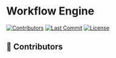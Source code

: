# Workflow Engine

[![Contributors](https://img.shields.io/github/contributors/hulutech-web/workflow-engine?style=for-the-badge)](https://github.com/hulutech-web/workflow-engine/graphs/contributors)
[![Last Commit](https://img.shields.io/github/last-commit/hulutech-web/workflow-engine?style=for-the-badge)](https://github.com/hulutech-web/workflow-engine/commits/main)
[![License](https://img.shields.io/github/license/hulutech-web/workflow-engine?style=for-the-badge)](LICENSE)

## 👥 Contributors

<!-- CONTRIBUTORS-LIST:START -->
<!-- 这里会被自动替换为贡献者列表 -->
<!-- CONTRIBUTORS-LIST:END -->